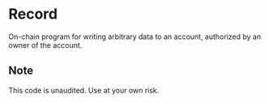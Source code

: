 # Record

On-chain program for writing arbitrary data to an account, authorized by an
owner of the account.

## Note

This code is unaudited. Use at your own risk.
